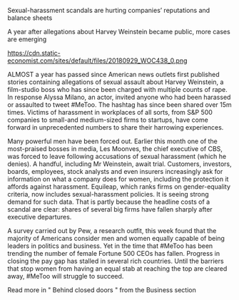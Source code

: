 Sexual-harassment scandals are hurting companies’ reputations and balance sheets

A year after allegations about Harvey Weinstein became public, more cases are emerging

https://cdn.static-economist.com/sites/default/files/20180929_WOC438_0.png

ALMOST a year has passed since American news outlets first published stories containing allegations of sexual assault about Harvey Weinstein, a film-studio boss who has since been charged with multiple counts of rape. In response Alyssa Milano, an actor, invited anyone who had been harassed or assaulted to tweet #MeToo. The hashtag has since been shared over 15m times. Victims of harassment in workplaces of all sorts, from S&P 500 companies to small-and medium-sized firms to startups, have come forward in unprecedented numbers to share their harrowing experiences.

Many powerful men have been forced out. Earlier this month one of the most-praised bosses in media, Les Moonves, the chief executive of CBS, was forced to leave following accusations of sexual harassment (which he denies). A handful, including Mr Weinstein, await trial. Customers, investors, boards, employees, stock analysts and even insurers increasingly ask for information on what a company does for women, including the protection it affords against harassment. Equileap, which ranks firms on gender-equality criteria, now includes sexual-harassment policies. It is seeing strong demand for such data. That is partly because the headline costs of a scandal are clear: shares of several big firms have fallen sharply after executive departures. 

A survey carried out by Pew, a research outfit, this week found that the majority of Americans consider men and women equally capable of being leaders in politics and business. Yet in the time that #MeToo has been trending the number of female Fortune 500 CEOs has fallen. Progress in closing the pay gap has stalled in several rich countries. Until the barriers that stop women from having an equal stab at reaching the top are cleared away, #MeToo will struggle to succeed.

 Read more in " Behind closed doors " from the Business section 